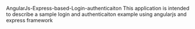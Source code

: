 AngularJs-Express-based-Login-authenticaiton
This application is intended to describe a sample login and authenticaiton example using angularjs and express framework
